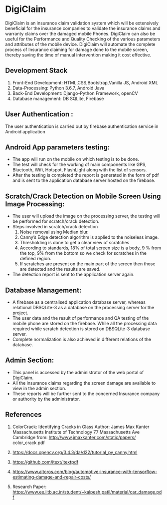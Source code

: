 # DigiClaim
DigiClaim is an insurance claim validation system which will be extensively beneficial for the insurance companies to validate the insurance claims and warranty claims over the damaged mobile Phones. DigiClaim can also be useful for the Performance and Quality Checking of the various parameters and attributes of the mobile device. DigiClaim will automate the complete process of Insurance claiming for damage done to the mobile screen, thereby saving the time of manual intervention making it cost effective.

## Development Stack
1. Front-End Development: HTML,CSS,Bootstrap,Vanilla JS, Android XML
2. Data-Processing: Python 3.6.7, Android Java
3. Back-End Development: Django-Python Framework, openCV
4. Database management: DB SQLite, Firebase

## User Authentication :
The user authentication is carried out by firebase authentication service in Android application 

                            
	



## Android App parameters testing:
* The app will run on the mobile on which testing is to be done.
* The test will check for the working of main components like GPS, Bluetooth, Wifi, Hotspot, FlashLight along with the list of sensors.
* After the testing is completed the report is generated in the form of pdf and is sent to the application database server hosted on the firebase.
                 	
 

## Scratch/Crack Detection on Mobile Screen Using Image Processing:
* The user will upload the image on the processing server, the testing will be performed for scratch/crack detection.
* Steps involved in scratch/crack detection
  1. Noise removal using Median blur.
  2. Canny’s Edge detection algorithm is applied to the noiseless image.
  3. Thresholding is done to get a clear view of scratches
  4. According to standards, 18% of total screen size is a body, 9 % from the top, 9% from the bottom so we check for         scratches in the defined region. 
  5. If scratches are present on the main part of the screen then those are detected and the results are saved.
* The detection report is sent to the application server again.

	

## Database Management:
* A firebase as a centralised application database server, whereas relational DBSQLite-3 as a database on the processing server for the project.
* The user data and the result of performance and QA testing of the mobile phone are stored on the firebase. While all the processing data required while scratch detection is stored on DBSQLite-3 database server.
* Complete normalization is also achieved in different relations of the database. 





## Admin Section:
* This panel is accessed by the administrator of the web portal of DigiClaim.
* All the insurance claims regarding the screen damage are available to view in the admin section.
* These reports will be further sent to the concerned Insurance company or authority by the administrator.


## References
1. ColorCrack: Identifying Cracks in Glass 
  Author: James Max Kanter
          Massachusetts Institute of Technology 77 Massachusetts Ave Cambridge
  from: http://www.jmaxkanter.com/static/papers/ color_crack.pdf

2. https://docs.opencv.org/3.4.3/da/d22/tutorial_py_canny.html
3. https://github.com/itext/itextpdf
4. https://www.altoros.com/blog/automotive-insurance-with-tensorflow-estimating-damage-and-repair-costs/
5. Research Paper: https://www.ee.iitb.ac.in/student/~kalpesh.patil/material/car_damage.pdf


